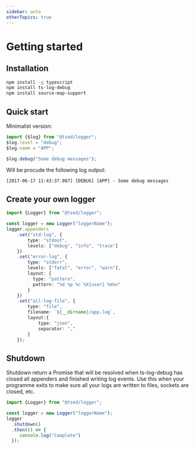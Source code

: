 ```yaml
---
sidebar: auto
otherTopics: true
---
```

# Getting started
## Installation

```bash
npm install -g typescript
npm install ts-log-debug
npm install source-map-support
```

## Quick start

Minimalist version:

```typescript
import {$log} from "@tsed/logger";
$log.level = "debug";
$log.name = "APP";

$log.debug("Some debug messages");
```
Will be procude the following log output:
```
[2017-06-17 11:43:37.987] [DEBUG] [APP] - Some debug messages
```

## Create your own logger

```typescript
import {Logger} from "@tsed/logger";

const logger = new Logger("loggerName");
logger.appenders
    .set("std-log", {
        type: "stdout",
        levels: ["debug", "info", "trace"]
    })
    .set("error-log", {
        type: "stderr",
        levels: ["fatal", "error", "warn"],
        layout: {
          type: "pattern",
          pattern: "%d %p %c %X{user} %m%n"
        }
    })
    .set("all-log-file", {
        type: "file",
        filename: `${__dirname}/app.log`,
        layout:{
            type: "json",
            separator: ","
        }
    });
```

## Shutdown

Shutdown return a Promise that will be resolved when ts-log-debug has closed all appenders and finished writing log events.
Use this when your programme exits to make sure all your logs are written to files, sockets are closed, etc.

```typescript
import {Logger} from "@tsed/logger";

const logger = new Logger("loggerName");
logger
  .shutdown()
  .then(() => {
     console.log("Complete")
  });
```

